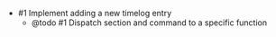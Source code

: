 - #1 Implement adding a new timelog entry
  - @todo #1 Dispatch section and command to a specific function
